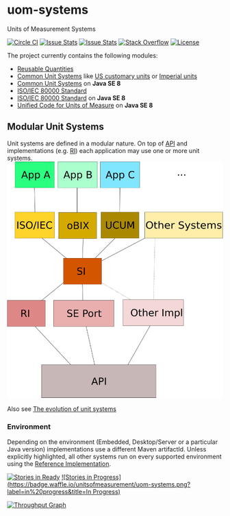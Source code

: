 uom-systems
===========

Units of Measurement Systems

[![Circle CI](https://circleci.com/gh/unitsofmeasurement/uom-systems.svg?style=svg)](https://circleci.com/gh/unitsofmeasurement/uom-systems) 
[![Issue Stats](http://issuestats.com/github/unitsofmeasurement/uom-systems/badge/pr?style=flat)](http://issuestats.com/github/unitsofmeasurement/uom-systems)
[![Issue Stats](http://issuestats.com/github/unitsofmeasurement/uom-systems/badge/issue?style=flat)](http://issuestats.com/github/unitsofmeasurement/uom-systems)
[![Stack Overflow](http://img.shields.io/badge/stack%20overflow-unit%20systems-4183C4.svg)](http://stackoverflow.com/search?q=unit+systems)
[![License](http://img.shields.io/badge/license-BSD3-blue.svg)](http://opensource.org/licenses/BSD-3-Clause)

The project currently contains the following modules:

- [Reusable Quantities](quantity)
- [Common Unit Systems](common) like [US customary units](https://en.wikipedia.org/wiki/United_States_customary_units) or [Imperial units](https://en.wikipedia.org/wiki/Imperial_units)
- [Common Unit Systems](common-java8) on **Java SE 8**
- [ISO/IEC 80000 Standard](iso80k) 
- [ISO/IEC 80000 Standard](iso80k-java8) on **Java SE 8**
- [Unified Code for Units of Measure](ucum-java8) on **Java SE 8**

Modular Unit Systems
-------------------------------------
Unit systems are defined in a modular nature. On top of [API](../../../unit-api) and implementations (e.g. [RI](../../../unit-ri)) each application may use one or more unit systems.
![Dependencies](/src/site/resources/images/dependencies.png)

Also see [The evolution of unit systems](http://info.ee.surrey.ac.uk/Workshop/advice/coils/unit_systems/#sug)

### Environment
Depending on the environment (Embedded, Desktop/Server or a particular Java version) implementations use a different Maven artifactId. Unless explicitly highlighted, all other systems run on every supported environment using the [Reference Implementation](../../../unit-ri).

[![Stories in Ready](https://badge.waffle.io/unitsofmeasurement/uom-systems.png?label=ready&title=Ready)](https://waffle.io/unitsofmeasurement/uom-systems)
[![Stories in Progress](https://badge.waffle.io/unitsofmeasurement/uom-systems.png?label=in%20progress&title=In Progress)](https://waffle.io/unitsofmeasurement/uom-systems)

[![Throughput Graph](https://graphs.waffle.io/unitsofmeasurement/uom-systems/throughput.svg)](https://waffle.io/unitsofmeasurement/uom-systems/metrics)
